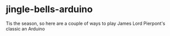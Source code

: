 # jingle-bells-arduino
Tis the season, so here are a couple of ways to play James Lord Pierpont's classic an Arduino
